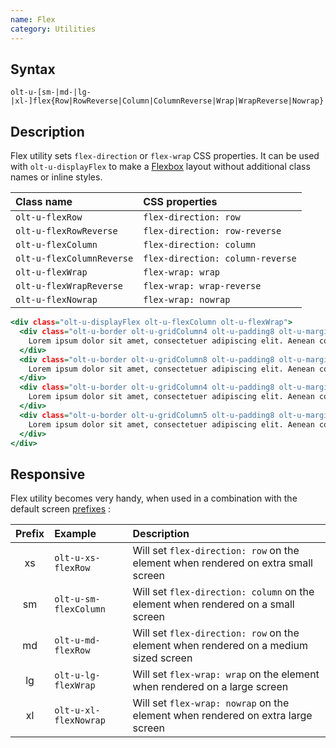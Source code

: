 ```yaml
---
name: Flex
category: Utilities
---
```


## Syntax

`olt-u-[sm-|md-|lg-|xl-]flex{Row|RowReverse|Column|ColumnReverse|Wrap|WrapReverse|Nowrap}`

## Description

Flex utility sets `flex-direction` or `flex-wrap` CSS properties. It can be
used with `olt-u-displayFlex` to make a
[Flexbox](https://developer.mozilla.org/en-US/docs/Learn/CSS/CSS_layout/Flexbox)
layout without additional class names or inline styles.

| Class name                | CSS properties                   |
|:--------------------------|:---------------------------------|
| `olt-u-flexRow`           | `flex-direction: row`            |
| `olt-u-flexRowReverse`    | `flex-direction: row-reverse`    |
| `olt-u-flexColumn`        | `flex-direction: column`         |
| `olt-u-flexColumnReverse` | `flex-direction: column-reverse` |
| `olt-u-flexWrap`          | `flex-wrap: wrap`                |
| `olt-u-flexWrapReverse`   | `flex-wrap: wrap-reverse`        |
| `olt-u-flexNowrap`        | `flex-wrap: nowrap`              |

```example.html
<div class="olt-u-displayFlex olt-u-flexColumn olt-u-flexWrap">
  <div class="olt-u-border olt-u-gridColumn4 olt-u-padding8 olt-u-margin2">
    Lorem ipsum dolor sit amet, consectetuer adipiscing elit. Aenean commodo ligula eget dolor. Aenean massa. Cum sociis natoque penatibus et magnis dis parturient montes, nascetur ridiculus mus.
  </div>
  <div class="olt-u-border olt-u-gridColumn8 olt-u-padding8 olt-u-margin2">
    Lorem ipsum dolor sit amet, consectetuer adipiscing elit. Aenean commodo ligula eget dolor. Aenean massa. Cum sociis natoque penatibus et magnis dis parturient montes, nascetur ridiculus mus.
  </div>
  <div class="olt-u-border olt-u-gridColumn4 olt-u-padding8 olt-u-margin2">
    Lorem ipsum dolor sit amet, consectetuer adipiscing elit. Aenean commodo ligula eget dolor. Aenean massa. Cum sociis natoque penatibus et magnis dis parturient montes, nascetur ridiculus mus.
  </div>
  <div class="olt-u-border olt-u-gridColumn5 olt-u-padding8 olt-u-margin2">
    Lorem ipsum dolor sit amet, consectetuer adipiscing elit. Aenean commodo ligula eget dolor. Aenean massa. Cum sociis natoque penatibus et magnis dis parturient montes, nascetur ridiculus mus.
  </div>
</div>
```

## Responsive

Flex utility becomes very handy, when used in a combination with the default
screen [prefixes](/#screen) :

| Prefix | Example               | Description                                                                          |
|:------:|:----------------------|:-------------------------------------------------------------------------------------|
|     xs | `olt-u-xs-flexRow`    | Will set `flex-direction: row` on the element when rendered on extra small screen    |
|     sm | `olt-u-sm-flexColumn` | Will set `flex-direction: column` on the element when rendered on a small screen     |
|     md | `olt-u-md-flexRow`    | Will set `flex-direction: row` on the element when rendered on a medium sized screen |
|     lg | `olt-u-lg-flexWrap`   | Will set `flex-wrap: wrap` on the element when rendered on a large screen            |
|     xl | `olt-u-xl-flexNowrap` | Will set `flex-wrap: nowrap` on the element when rendered on extra large screen      |

